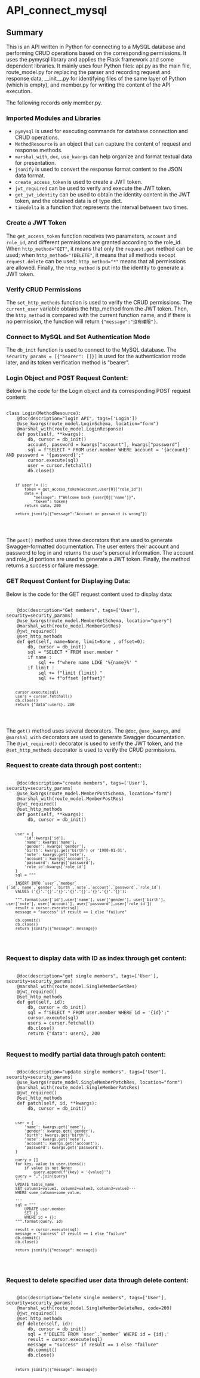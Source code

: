 <h1>API_connect_mysql</h1>
<h2>Summary</h2>
<p>This is an API written in Python for connecting to a MySQL database and performing CRUD operations based on the corresponding permissions. It uses the pymysql library and applies the Flask framework and some dependent libraries. It mainly uses four Python files: api.py as the main file, route_model.py for replacing the parser and recording request and response data, __init__.py for identifying files of the same layer of Python (which is empty), and member.py for writing the content of the API execution.</p>
<p>The following records only member.py.</p>
<h3>Imported Modules and Libraries</h3>
<ul>
    <li><code>pymysql</code> is used for executing commands for database connection and CRUD operations.</li>
    <li><code>MethodResource</code> is an object that can capture the content of request and response methods.</li>
    <li><code>marshal_with</code>, <code>doc</code>, <code>use_kwargs</code> can help organize and format textual data for presentation.</li>
    <li><code>jsonify</code> is used to convert the response format content to the JSON data format.</li>
    <li><code>create_access_token</code> is used to create a JWT token.</li>
    <li><code>jwt_required</code> can be used to verify and execute the JWT token.</li>
    <li><code>get_jwt_identity</code> can be used to obtain the identity content in the JWT token, and the obtained data is of type dict.</li>
    <li><code>timedelta</code> is a function that represents the interval between two times.</li>
</ul>
<h3>Create a JWT Token</h3>
<p>The <code>get_access_token</code> function receives two parameters, <code>account</code> and <code>role_id</code>, and different permissions are granted according to the role_id. When <code>http_method="GET"</code>, it means that only the <code>request.get</code> method can be used; when <code>http_method="!DELETE"</code>, it means that all methods except <code>request.delete</code> can be used; <code>http_method="*"</code> means that all permissions are allowed. Finally, the <code>http_method</code> is put into the identity to generate a JWT token.</p>
<h3>Verify CRUD Permissions</h3>
<p>The <code>set_http_methods</code> function is used to verify the CRUD permissions. The <code>current_user</code> variable obtains the http_method from the JWT token. Then, the <code>http_method</code> is compared with the current function name, and if there is no permission, the function will return <code>{"message":"沒有權限"}</code>.</p>
<h3>Connect to MySQL and Set Authentication Mode</h3>
<p>The <code>db_init</code> function is used to connect to the MySQL database. The <code>security_params = [{"bearer": []}]</code> is used for the authentication mode later, and its token verification method is "bearer".</p>

<h3>Login Object and POST Request Content:</h3>
<p>Below is the code for the Login object and its corresponding POST request content:</p>
<pre>
<code class="language-python">
class Login(MethodResource):
    @doc(description="login API", tags=['Login'])
    @use_kwargs(route_model.LoginSchema, location="form")
    @marshal_with(route_model.LoginResponse)
    def post(self, **kwargs):
        db, cursor = db_init()
        account, password = kwargs["account"], kwargs["password"]
        sql = f"SELECT * FROM user.member WHERE account = '{account}' AND password = '{password}';"
        cursor.execute(sql)
        user = cursor.fetchall()
        db.close()

        if user != ():
            token = get_access_token(account,user[0]["role_id"])
            data = {
                "message": f"Welcome back {user[0]['name']}",
                "token": token}
            return data, 200
        
        return jsonify({"message":"Account or password is wrong"})
</code>
</pre>
<p>The <code>post()</code> method uses three decorators that are used to generate Swagger-formatted documentation. The user enters their account and password to log in and returns the user's personal information. The account and role_id portions are used to generate a JWT token. Finally, the method returns a success or failure message.</p>
<h3>GET Request Content for Displaying Data:</h3>
<p>Below is the code for the GET request content used to display data:</p>
<pre>
<code class="language-python">
    @doc(description="Get members", tags=['User'], security=security_params)
    @use_kwargs(route_model.MemberGetSchema, location="query")
    @marshal_with(route_model.MemberGetRes)
    @jwt_required()
    @set_http_methods
    def get(self, name=None, limit=None , offset=0):
        db, cursor = db_init()
        sql = "SELECT * FROM user.member "
        if name :
            sql += f"where name LIKE '%{name}%' "
        if limit :
            sql += f"limit {limit} "    
            sql += f"offset {offset}"

        cursor.execute(sql)
        users = cursor.fetchall()
        db.close()
        return {"data":users}, 200
</code>
</pre>
<p>The <code>get()</code> method uses several decorators. The <code>@doc</code>, <code>@use_kwargs</code>, and <code>@marshal_with</code> decorators are used to generate Swagger documentation. The <code>@jwt_required()</code> decorator is used to verify the JWT token, and the <code>@set_http_methods</code> decorator is used to verify the CRUD permissions.</p>
<h3>Request to create data through post content::</h3>
<pre>
<code class="language-python">
    @doc(description="create members", tags=['User'], security=security_params)
    @use_kwargs(route_model.MemberPostSchema, location="form")
    @marshal_with(route_model.MemberPostRes)
    @jwt_required()
    @set_http_methods
    def post(self, **kwargs):
        db, cursor = db_init()
        
        user = {
            'id':kwargs['id'],
            'name': kwargs['name'],
            'gender': kwargs['gender'],
            'birth': kwargs.get('birth') or '1900-01-01',
            'note': kwargs.get('note'),
            'account': kwargs['account'],
            'password': kwargs['password'],
            'role_id':kwargs['role_id']
        }
        sql = """

        INSERT INTO `user`.`member` (`id`,`name`,`gender`,`birth`,`note`,`account`,`password`,`role_id`)
        VALUES ('{}','{}','{}','{}','{}','{}','{}','{}');

        """.format(user['id'],user['name'], user['gender'], user['birth'], user['note'], user['account'], user['password'],user['role_id'])
        result = cursor.execute(sql)
        message = "success" if result == 1 else "failure"
        
        db.commit()
        db.close()      
        return jsonify({"message": message})
</code>
</pre>
<h3>Request to display data with ID as index through get content:</h3>
<pre>
<code class="language-python">
    @doc(description="get single members", tags=['User'], security=security_params)
    @marshal_with(route_model.SingleMemberGetRes)
    @jwt_required()
    @set_http_methods
    def get(self, id):
        db, cursor = db_init()
        sql = f"SELECT * FROM user.member WHERE id = '{id}';"
        cursor.execute(sql)
        users = cursor.fetchall()
        db.close()
        return {"data": users}, 200
</code>
</pre>
<h3>Request to modify partial data through patch content:</h3>
<pre>
<code class="language-python">
    @doc(description="update single members", tags=['User'], security=security_params)
    @use_kwargs(route_model.SingleMemberPatchRes, location="form")
    @marshal_with(route_model.SingleMemberPatcRes)
    @jwt_required()
    @set_http_methods
    def patch(self, id, **kwargs):
        db, cursor = db_init()
        
        user = {
            'name': kwargs.get('name'),
            'gender': kwargs.get('gender'),
            'birth': kwargs.get('birth'),
            'note': kwargs.get('note'),
            'account': kwargs.get('account'),
            'password': kwargs.get('password'),
        }

        query = []
        for key, value in user.items():
            if value is not None:
                query.append(f"{key} = '{value}'")
        query = ",".join(query)
        '''
        UPDATE table_name
        SET column1=value1, column2=value2, column3=value3···
        WHERE some_column=some_value;

        '''
        sql = """
            UPDATE user.member
            SET {}
            WHERE id = {};
        """.format(query, id)

        result = cursor.execute(sql)
        message = "success" if result == 1 else "failure"
        db.commit()
        db.close()
        
        return jsonify({"message": message})
</code>
</pre>
<h3>Request to delete specified user data through delete content:</h3>
<pre>
<code class="language-python">
    @doc(description="Delete single members", tags=['User'], security=security_params)
    @marshal_with(route_model.SingleMemberDeleteRes, code=200)
    @jwt_required()
    @set_http_methods
    def delete(self, id):
        db, cursor = db_init()
        sql = f'DELETE FROM `user`.`member` WHERE id = {id};'
        result = cursor.execute(sql)
        message = "success" if result == 1 else "failure"
        db.commit()
        db.close()

        return jsonify({"message": message})
</code>
</pre>
